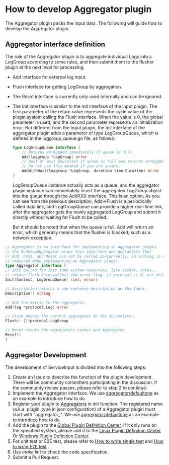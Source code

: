 # How to develop Aggregator plugin

The Aggregator plugin packs the input data. The following will guide how to develop the Aggregator plugin.

## Aggregator interface definition

The role of the Aggregator plugin is to aggregate individual Logs into a LogGroup according to some rules, and then
submit them to the flusher plugin at the next level for processing.

- Add interface for external log input.
- Flush interface for getting LogGroup by aggregation.
- The Reset interface is currently only used internally and can be ignored.
- The Init interface is similar to the Init interface of the input plugin. The first parameter of the return value
  represents the cycle value of the plugin system calling the Flush interface. When the value is 0, the global parameter
  is used, and the second parameter represents an initialization error. But different from the input plugin, the Init
  interface of the aggregator plugin adds a parameter of type LogGroupQueue, which is defined in the loggroup_queue.go
  file, as follows:
    ```go
    type LogGroupQueue interface {
        // Returns errAggAdd immediately if queue is full.
        Add(loggroup *LogGroup) error
        // Wait at most @duration if queue is full and returns errAggAdd if timeout.
        // Do not use this method if you are unsure.
        AddWithWait(loggroup *LogGroup, duration time.Duration) error
    }
    ```
  LogGroupQueue instance actually acts as a queue, and the aggregator plugin instance can immediately insert the
  aggregated LogGroup object into the queue through the AddXXX interface. This is an option. As you can see from the
  previous description, Add->Flush is a periodically called data link, and LogGroupQueue can provide a higher real-time
  link, after the aggregator gets the newly aggregated LogGroup and submit it directly without waiting for Flush to be
  called.

  But it should be noted that when the queue is full, Add will return an error, which generally means that the flusher
  is blocked, such as a network exception.

```go
// Aggregator is an interface for implementing an Aggregator plugin.
// the RunningAggregator wraps this interface and guarantees that
// Add, Push, and Reset can not be called concurrently, so locking is not
// required when implementing an Aggregator plugin.
type Aggregator interface {
// Init called for init some system resources, like socket, mutex...
// return flush interval(ms) and error flag, if interval is 0, use default interval
Init(Context, LogGroupQueue) (int, error)

// Description returns a one-sentence description on the Input.
Description() string

// Add the metric to the aggregator.
Add(log *protocol.Log) error

// Flush pushes the current aggregates to the accumulator.
Flush() []*protocol.LogGroup

// Reset resets the aggregators caches and aggregates.
Reset()
}
```

## Aggregator Development

The development of ServiceInput is divided into the following steps:

1. Create an Issue to describe the function of the plugin development. There will be community committers participating
   in the discussion. If the community review passes, please refer to step 2 to continue.
2. Implement the Aggregator interface. We
   use [aggregator/defaultone](../../../plugins/aggregator/defaultone/aggregator_default.go)
   as an example to introduce how to do.
3. Register your plugin to [Aggregators](../../../plugin.go) in init function. The registered name (a.k.a. plugin_type in json configuration) of a Aggregator plugin must start with "aggregator_".  We
   use [aggregator/defaultone](../../../plugins/aggregator/defaultone/aggregator_default.go)
   as an example to introduce how to do.
4. Add the plugin to the [Global Plugin Definition Center](../../../plugins/all/all.go). If it only runs on the
   specified system, please add it to the [Linux Plugin Definition Center](../../../plugins/all/all_linux.go)
   Or [Windows Plugin Definition Center](../../../plugins/all/all_windows.go).
5. For unit test or E2E test, please refer to [How to write single test](./How-to-write-unit-test.md)
   and [How to write E2E test](../../../test/README.md) .
6. Use *make lint* to check the code specification.
7. Submit a Pull Request.
